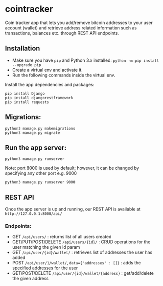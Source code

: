 # cointracker
Coin tracker app that lets you add/remove bitcoin addresses to your user account (wallet) and retrieve address related information such as transactions, balances etc. through REST API endpoints.

## Installation

- Make sure you have `pip` and Python 3.x installed: `python -m pip install --upgrade pip`
- Create a virtual env and activate it.
- Run the following commands inside the virtual env.

Install the app dependencies and packages:
```
pip install Django
pip install djangorestframework
pip install requests
```


## Migrations:
```
python3 manage.py makemigrations
python3 manage.py migrate
```

## Run the app server:
`python3 manage.py runserver`

Note: port 8000 is used by default; however, it can be changed by specifying any other port e.g. 9000

`python3 manage.py runserver 9000`


## REST API
Once the app server is up and running, our REST API is available at `http://127.0.0.1:8000/api/` 

### Endpoints:
- GET `/api/users/` : returns list of all users created
- GET/PUT/POST/DELETE `/api/users/{id}/` : CRUD operations for the user matching the given id param
- GET `/api/user/{id}/wallet/` : retrieves list of addresses the user has added
- POST `/api/user/1/wallet/`, `data={"addresses" : []}` : adds the specified addresses for the user
- GET/POST/DELETE `/api/user/{id}/wallet/{address}` : get/add/delete the given address
